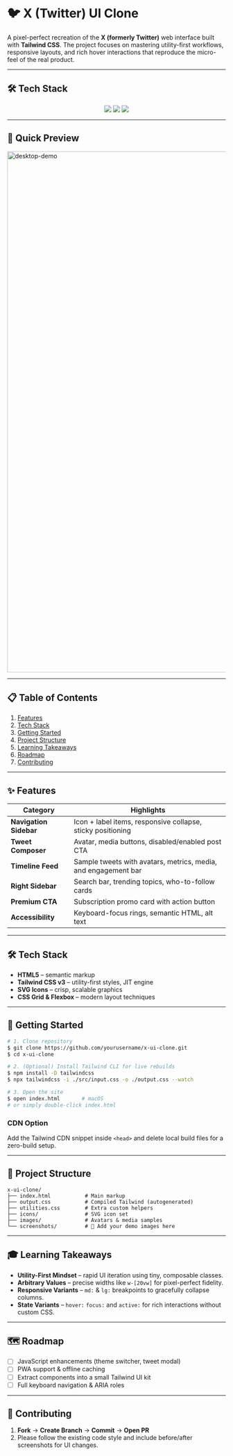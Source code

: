 # 🐦 X (Twitter) UI Clone

A pixel-perfect recreation of the **X (formerly Twitter)** web interface built with **Tailwind CSS**.  The project focuses on mastering utility-first workflows, responsive layouts, and rich hover interactions that reproduce the micro-feel of the real product.


---
## 🛠 Tech Stack

<p align="center">
  <img src="https://img.shields.io/badge/HTML5-E34F26?style=for-the-badge&logo=html5&logoColor=white" />
  <img src="https://img.shields.io/badge/CSS3-1572B6?style=for-the-badge&logo=css3&logoColor=white" />
  <img src="https://img.shields.io/badge/TailwindCSS-06B6D4?style=for-the-badge&logo=tailwindcss&logoColor=white" />
</p>


---
## 🚀 Quick Preview
<img width="1920" height="1200" alt="desktop-demo" src="https://github.com/user-attachments/assets/e5f525b2-c151-4382-a877-c004d49a857e" />


---

## 📋 Table of Contents
1. [Features](#-features)
3. [Tech Stack](#-tech-stack)
4. [Getting Started](#-getting-started)
5. [Project Structure](#-project-structure)
6. [Learning Takeaways](#-learning-takeaways)
7. [Roadmap](#-roadmap)
8. [Contributing](#-contributing)

---

## ✨ Features

| Category | Highlights |
| -------- | ---------- |
| **Navigation Sidebar** | Icon + label items, responsive collapse, sticky positioning |
| **Tweet Composer** | Avatar, media buttons, disabled/enabled post CTA |
| **Timeline Feed** | Sample tweets with avatars, metrics, media, and engagement bar |
| **Right Sidebar** | Search bar, trending topics, who-to-follow cards |
| **Premium CTA** | Subscription promo card with action button |
| **Accessibility** | Keyboard-focus rings, semantic HTML, alt text |



---

## 🛠 Tech Stack

- **HTML5** – semantic markup
- **Tailwind CSS v3** – utility-first styles, JIT engine
- **SVG Icons** – crisp, scalable graphics
- **CSS Grid & Flexbox** – modern layout techniques

---

## 🚀 Getting Started

```bash
# 1. Clone repository
$ git clone https://github.com/yourusername/x-ui-clone.git
$ cd x-ui-clone

# 2. (Optional) Install Tailwind CLI for live rebuilds
$ npm install -D tailwindcss
$ npx tailwindcss -i ./src/input.css -o ./output.css --watch

# 3. Open the site
$ open index.html       # macOS
# or simply double-click index.html
```

### CDN Option
Add the Tailwind CDN snippet inside `<head>` and delete local build files for a zero-build setup.

---

## 📂 Project Structure

```text
x-ui-clone/
├── index.html           # Main markup
├── output.css           # Compiled Tailwind (autogenerated)
├── utilities.css        # Extra custom helpers
├── icons/               # SVG icon set
├── images/              # Avatars & media samples
└── screenshots/         # 📸 Add your demo images here
```

---

## 🎓 Learning Takeaways

- **Utility-First Mindset** – rapid UI iteration using tiny, composable classes.
- **Arbitrary Values** – precise widths like `w-[20vw]` for pixel-perfect fidelity.
- **Responsive Variants** – `md:` & `lg:` breakpoints to gracefully collapse columns.
- **State Variants** – `hover:` `focus:` and `active:` for rich interactions without custom CSS.

---

## 🗺 Roadmap

- [ ] JavaScript enhancements (theme switcher, tweet modal)
- [ ] PWA support & offline caching
- [ ] Extract components into a small Tailwind UI kit
- [ ] Full keyboard navigation & ARIA roles

---

## 🤝 Contributing

1. **Fork** → **Create Branch** → **Commit** → **Open PR**
2. Please follow the existing code style and include before/after screenshots for UI changes.
